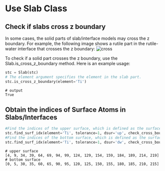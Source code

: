 # Use Slab Class

## Check if slabs cross z boundary

In some cases, the solid parts of slab/interface models may cross the z boundary. For example, the following image shows a rutile part in the rutile-water interface that crosses the z boundary:
![cross](./figures/slab-cross.png)

To check if a solid part crosses the z boundary, use the Slab.is_cross_z_boundary method. Here is an example usage:
```python
stc = Slab(stc) 
# The element argument specifies the element in the slab part.
stc.is_cross_z_boundary(element='Ti')
```
```shell
# output
True
```

## Obtain the indices of Surface Atoms in Slabs/Interfaces

```python
#Find the indices of the upper surface, which is defined as the surface in contact with water on the right.
stc.find_surf_idx(element='Ti', tolerance=1, dsur='up', check_cross_boundary=True)
#Find the indices of the bottom surface, which is defined as the surface in contact with water on the left.
stc.find_surf_idx(element='Ti', tolerance=1, dsur='dw', check_cross_boundary=True)
```

```shell
# upper surface
[4, 9, 34, 39, 64, 69, 94, 99, 124, 129, 154, 159, 184, 189, 214, 219]
# bottom surface
[0, 5, 30, 35, 60, 65, 90, 95, 120, 125, 150, 155, 180, 185, 210, 215]
```